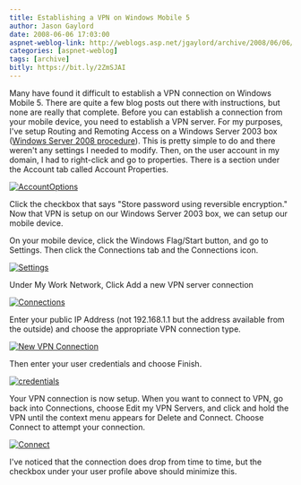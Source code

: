 ```yaml
---
title: Establishing a VPN on Windows Mobile 5
author: Jason Gaylord
date: 2008-06-06 17:03:00
aspnet-weblog-link: http://weblogs.asp.net/jgaylord/archive/2008/06/06/establishing-a-vpn-on-windows-mobile-5.aspx
categories: [aspnet-weblog]
tags: [archive]
bitly: https://bit.ly/2ZmSJAI
---
```


Many have found it difficult to establish a VPN connection on Windows Mobile 5. There are quite a few blog posts out there with instructions, but none are really that complete. Before you can establish a connection from your mobile device, you need to establish a VPN server. For my purposes, I've setup Routing and Remoting Access on a Windows Server 2003 box ([Windows Server 2008 procedure](http://www.howtonetworking.com/Windows/2008vpn1.htm)). This is pretty simple to do and there weren't any settings I needed to modify. Then, on the user account in my domain, I had to right-click and go to properties. There is a section under the Account tab called Account Properties.

[![AccountOptions](http://weblogs.asp.net/blogs/jgaylord/WindowsLiveWriter/EstablishingaVPNonWindowsMobile5_EFC8/AccountOptions_thumb.jpg)](http://weblogs.asp.net/blogs/jgaylord/WindowsLiveWriter/EstablishingaVPNonWindowsMobile5_EFC8/AccountOptions_2.jpg)

Click the checkbox that says "Store password using reversible encryption." Now that VPN is setup on our Windows Server 2003 box, we can setup our mobile device.

On your mobile device, click the Windows Flag/Start button, and go to Settings. Then click the Connections tab and the Connections icon.

[![Settings](http://weblogs.asp.net/blogs/jgaylord/WindowsLiveWriter/EstablishingaVPNonWindowsMobile5_EFC8/Settings_thumb.jpg)](http://weblogs.asp.net/blogs/jgaylord/WindowsLiveWriter/EstablishingaVPNonWindowsMobile5_EFC8/Settings_2.jpg)

Under My Work Network, Click Add a new VPN server connection

[![Connections](http://weblogs.asp.net/blogs/jgaylord/WindowsLiveWriter/EstablishingaVPNonWindowsMobile5_EFC8/Connections_thumb_1.jpg)](http://weblogs.asp.net/blogs/jgaylord/WindowsLiveWriter/EstablishingaVPNonWindowsMobile5_EFC8/Connections_4.jpg)

Enter your public IP Address (not 192.168.1.1 but the address available from the outside) and choose the appropriate VPN connection type.

[![New VPN Connection](http://weblogs.asp.net/blogs/jgaylord/WindowsLiveWriter/EstablishingaVPNonWindowsMobile5_EFC8/New%20VPN%20Connection_thumb.jpg)](http://weblogs.asp.net/blogs/jgaylord/WindowsLiveWriter/EstablishingaVPNonWindowsMobile5_EFC8/New%20VPN%20Connection_2.jpg)

Then enter your user credentials and choose Finish.

[![credentials](http://weblogs.asp.net/blogs/jgaylord/WindowsLiveWriter/EstablishingaVPNonWindowsMobile5_EFC8/credentials_thumb.jpg)](http://weblogs.asp.net/blogs/jgaylord/WindowsLiveWriter/EstablishingaVPNonWindowsMobile5_EFC8/credentials_2.jpg)

Your VPN connection is now setup. When you want to connect to VPN, go back into Connections, choose Edit my VPN Servers, and click and hold the VPN until the context menu appears for Delete and Connect. Choose Connect to attempt your connection.

[![Connect](http://weblogs.asp.net/blogs/jgaylord/WindowsLiveWriter/EstablishingaVPNonWindowsMobile5_EFC8/Connect_thumb_1.jpg)](http://weblogs.asp.net/blogs/jgaylord/WindowsLiveWriter/EstablishingaVPNonWindowsMobile5_EFC8/Connect_4.jpg)

I've noticed that the connection does drop from time to time, but the checkbox under your user profile above should minimize this.